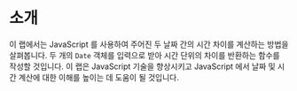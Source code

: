 # 소개

이 랩에서는 JavaScript 를 사용하여 주어진 두 날짜 간의 시간 차이를 계산하는 방법을 살펴봅니다. 두 개의 `Date` 객체를 입력으로 받아 시간 단위의 차이를 반환하는 함수를 작성할 것입니다. 이 랩은 JavaScript 기술을 향상시키고 JavaScript 에서 날짜 및 시간 계산에 대한 이해를 높이는 데 도움이 될 것입니다.

